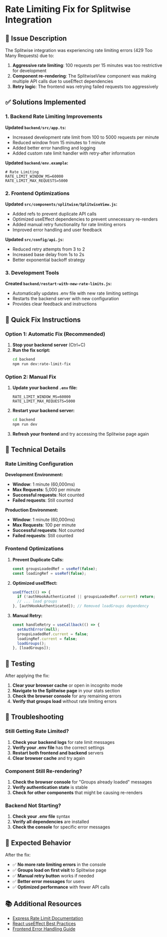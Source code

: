 # Rate Limiting Fix for Splitwise Integration

## 🚨 Issue Description

The Splitwise integration was experiencing rate limiting errors (429 Too Many Requests) due to:

1. **Aggressive rate limiting**: 100 requests per 15 minutes was too restrictive for development
2. **Component re-rendering**: The SplitwiseView component was making multiple API calls due to useEffect dependencies
3. **Retry logic**: The frontend was retrying failed requests too aggressively

## ✅ Solutions Implemented

### 1. Backend Rate Limiting Improvements

**Updated `backend/src/app.ts`:**
- Increased development rate limit from 100 to 5000 requests per minute
- Reduced window from 15 minutes to 1 minute
- Added better error handling and logging
- Added custom rate limit handler with retry-after information

**Updated `backend/env.example`:**
```env
# Rate Limiting
RATE_LIMIT_WINDOW_MS=60000
RATE_LIMIT_MAX_REQUESTS=5000
```

### 2. Frontend Optimizations

**Updated `src/components/splitwise/SplitwiseView.js`:**
- Added refs to prevent duplicate API calls
- Optimized useEffect dependencies to prevent unnecessary re-renders
- Added manual retry functionality for rate limiting errors
- Improved error handling and user feedback

**Updated `src/config/api.js`:**
- Reduced retry attempts from 3 to 2
- Increased base delay from 1s to 2s
- Better exponential backoff strategy

### 3. Development Tools

**Created `backend/restart-with-new-rate-limits.js`:**
- Automatically updates .env file with new rate limiting settings
- Restarts the backend server with new configuration
- Provides clear feedback and instructions

## 🚀 Quick Fix Instructions

### Option 1: Automatic Fix (Recommended)

1. **Stop your backend server** (Ctrl+C)
2. **Run the fix script:**
   ```bash
   cd backend
   npm run dev:rate-limit-fix
   ```

### Option 2: Manual Fix

1. **Update your backend `.env` file:**
   ```env
   RATE_LIMIT_WINDOW_MS=60000
   RATE_LIMIT_MAX_REQUESTS=5000
   ```

2. **Restart your backend server:**
   ```bash
   cd backend
   npm run dev
   ```

3. **Refresh your frontend** and try accessing the Splitwise page again

## 🔧 Technical Details

### Rate Limiting Configuration

**Development Environment:**
- **Window**: 1 minute (60,000ms)
- **Max Requests**: 5,000 per minute
- **Successful requests**: Not counted
- **Failed requests**: Still counted

**Production Environment:**
- **Window**: 1 minute (60,000ms)
- **Max Requests**: 100 per minute
- **Successful requests**: Not counted
- **Failed requests**: Still counted

### Frontend Optimizations

1. **Prevent Duplicate Calls:**
   ```javascript
   const groupsLoadedRef = useRef(false);
   const loadingRef = useRef(false);
   ```

2. **Optimized useEffect:**
   ```javascript
   useEffect(() => {
     if (!authHookAuthenticated || groupsLoadedRef.current) return;
     // ... load groups
   }, [authHookAuthenticated]); // Removed loadGroups dependency
   ```

3. **Manual Retry:**
   ```javascript
   const handleRetry = useCallback(() => {
     setAuthError(null);
     groupsLoadedRef.current = false;
     loadingRef.current = false;
     loadGroups();
   }, [loadGroups]);
   ```

## 🧪 Testing

After applying the fix:

1. **Clear your browser cache** or open in incognito mode
2. **Navigate to the Splitwise page** in your stats section
3. **Check the browser console** for any remaining errors
4. **Verify that groups load** without rate limiting errors

## 📝 Troubleshooting

### Still Getting Rate Limited?

1. **Check your backend logs** for rate limit messages
2. **Verify your .env file** has the correct settings
3. **Restart both frontend and backend** servers
4. **Clear browser cache** and try again

### Component Still Re-rendering?

1. **Check the browser console** for "Groups already loaded" messages
2. **Verify authentication state** is stable
3. **Check for other components** that might be causing re-renders

### Backend Not Starting?

1. **Check your .env file** syntax
2. **Verify all dependencies** are installed
3. **Check the console** for specific error messages

## 🎯 Expected Behavior

After the fix:

- ✅ **No more rate limiting errors** in the console
- ✅ **Groups load on first visit** to Splitwise page
- ✅ **Manual retry button** works if needed
- ✅ **Better error messages** for users
- ✅ **Optimized performance** with fewer API calls

## 📚 Additional Resources

- [Express Rate Limit Documentation](https://github.com/nfriedly/express-rate-limit)
- [React useEffect Best Practices](https://react.dev/reference/react/useEffect)
- [Frontend Error Handling Guide](./FRONTEND_INTEGRATION_GUIDE.md)
